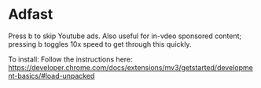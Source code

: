 
# Adfast

Press b to skip Youtube ads. Also useful for in-vdeo sponsored content; pressing b toggles 10x speed to get through this quickly. 

To install:
Follow the instructions here:
https://developer.chrome.com/docs/extensions/mv3/getstarted/development-basics/#load-unpacked

